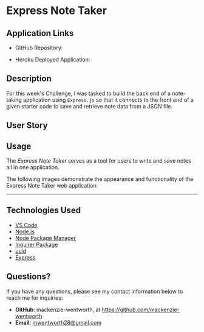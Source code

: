# Express Note Taker

## Application Links
* GitHub Repository: 

* Heroku Deployed Application:


## Description
For this week's Challenge, I was tasked to build the back end of a note-taking application using `Express.js` so that it connects to the front end of a given starter code to save and retrieve note data from a JSON file.

## User Story


## Usage
The *Express Note Taker* serves as a tool for users to write and save notes all in one application. 

The following images demonstrate the appearance and functionality of the Express Note Taker web application:


---

## Technologies Used

* [VS Code](https://code.visualstudio.com/)
* [Node.js](https://nodejs.org/en)
* [Node Package Manager](https://www.npmjs.com/)
* [Inquirer Package](https://www.npmjs.com/package/inquirer)
* [uuid](https://www.npmjs.com/package/uuid)
* [Express](https://expressjs.com/)



## Questions?
If you have any questions, please see my contact information below to reach me for inquiries:
* **GitHub**: mackenzie-wentworth, at https://github.com/mackenzie-wentworth
* **Email**: mwentworth28@gmail.com

